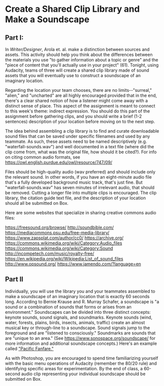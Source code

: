 # Create a Shared Clip Library and Make a Soundscape 

## Part I: 

In *Writer/Designer*, Arola et. al. make a distinction between sources and assets. This activity should help you think about the differences between the materials you use "to gather information about a topic or genre" and the "piece of content that you'll actually use in your project" (61). Tonight, using Audacity, teams of three will create a shared clip library made of sound assets that you will eventually use to construct a soundscape of an imaginary location. 

Regarding the location your team chooses, there are no limits--"surreal," "alien," and "uncharted" are all highly encouraged provided that in the end, there's a clear shared notion of how a listener might come away with a distinct sense of place. This aspect of the assignment is meant to connect to this week's theme: indirect expression. You should do this part of the assignment before gathering clips, and you should write a brief (1-2 sentences) description of your location before moving on to the next step.

The idea behind assembling a clip library is to find and curate downloadable sound files that can be saved under specific filenames and used by any teammate. As such, these assets need to be named descriptively (e.g. "waterfall-sounds.wav") and well documented in a text file (where did the clip come from, what was the original file, how should it be cited?). For info on citing common audio formats, see https://owl.english.purdue.edu/owl/resource/747/09/

Files should be high-quality audio (wav preferred) and should include only the relevant sound. In other words, if you have an eight-minute audio file that's a fully developed background music track, that's just fine. But "waterfall-sounds.wav" has seven minutes of irrelevant audio, that should be removed. Cutting a longer file into multiple clips is encouraged. The clip library, the citation guide text file, and the description of your location should all be submitted on Box. 

Here are some websites that specialize in sharing creative commons audio files:

https://freesound.org/browse/
http://soundbible.com/
https://mediacommons.psu.edu/free-media-library/
https://www.zapsplat.com/author/cc0/
https://archive.org/
https://commons.wikimedia.org/wiki/Category:Audio_files
https://commons.wikimedia.org/wiki/Category:Sound
http://incompetech.com/music/royalty-free/
https://en.wikipedia.org/wiki/Wikipedia:List_of_sound_files
http://www.opsound.org/ 
https://www.jamendo.com/?language=en

## Part II

Individually, you will use the library you and your teammates assembled to make a soundscape of an imaginary location that is exactly 60 seconds long. According to Bernie Krause and R. Murray Schafer, a soundscape is "a sound or a combination of sounds that forms or arises from an environment." Soundscapes can be divided into three distinct concepts: keynote sounds, sound signals, and soundmarks. Keynote sounds (wind, water, forests, plains, birds, insects, animals, traffic) create an almost musical key or through-line to a soundscape. Sound signals jump to the foreground and are "listened to consciously." Soundmarks are sounds that are "unique to an area." (See https://www.sonospace.org/soundscape/ for more information and additional soundscape concepts.) Here's an example called ["Pacific Fanfare."](http://www.sfu.ca/sonic-studio/excerpts/PacificFanfare.mp3)

As with Photoshop, you are encouraged to spend time familiarizing yourself with the basic menu operations of Audacity (remember the 80/20 rule) and identifying specific areas for experimentation. By the end of class, a 60-second audio clip representing your individual soundscape should be submitted on Box.
